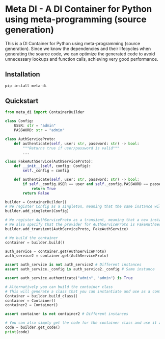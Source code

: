 # Meta DI - A DI Container for Python using meta-programming (source generation)

This is a DI Container for Python using meta-programming (source generation). Since we know the dependencies and their lifecycles when generating the source code, we can optimize the generated code to avoid unnecessary lookups and function calls, achieving very good performance.

## Installation

```bash
pip install meta-di
```

## Quickstart

```python
from meta_di import ContainerBuilder

class Config:
    USER: str = "admin"
    PASSWORD: str = "admin"

class AuthServiceProto:
    def authenticate(self, user: str, password: str) -> bool:
        """Returns true if user/password is valid"""
        ...

class FakeAuthService(AuthServiceProto):
    def __init__(self, config: Config):
        self._config = config

    def authenticate(self, user: str, password: str) -> bool:
        if self._config.USER == user and self._config.PASSWORD == password:
            return True
        return False

builder = ContainerBuilder()
# We register Config as a singleton, meaning that the same instance will be returned every time it is requested
builder.add_singleton(Config)

# We register AuthServiceProto as a transient, meaning that a new instance will be created every time it is requested
# We also specify that the provider for AuthServiceProto is FakeAuthService
builder.add_transient(AuthServiceProto, FakeAuthService)

# We build the container
container = builder.build()

auth_service = container.get(AuthServiceProto)
auth_service2 = container.get(AuthServiceProto)

assert auth_service is not auth_service2 # Different instances
assert auth_service._config is auth_service2._config # Same instance

assert auth_service.authenticate("admin", "admin") is True

# Alternatively you can build the container class
# This will generate a class that you can instantiate and use as a container
Container = builder.build_class()
container = Container()
container2 = Container()

assert container is not container2 # Different instances

# You can also simply get the code for the container class and use it as you wish
code = builder.get_code()
print(code)
```
